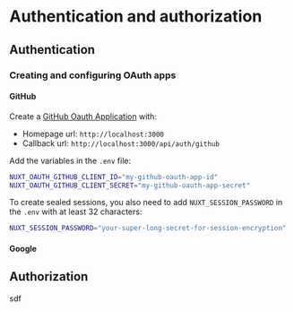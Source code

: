 # Authentication and authorization

## Authentication

### Creating and configuring OAuth apps

#### GitHub

Create a [GitHub Oauth Application](https://github.com/settings/applications/new) with:
- Homepage url: `http://localhost:3000`
- Callback url: `http://localhost:3000/api/auth/github`

Add the variables in the `.env` file:

```bash
NUXT_OAUTH_GITHUB_CLIENT_ID="my-github-oauth-app-id"
NUXT_OAUTH_GITHUB_CLIENT_SECRET="my-github-oauth-app-secret"
```

To create sealed sessions, you also need to add `NUXT_SESSION_PASSWORD` in the `.env` with at least 32 characters:

```bash
NUXT_SESSION_PASSWORD="your-super-long-secret-for-session-encryption"
```

#### Google

## Authorization

sdf